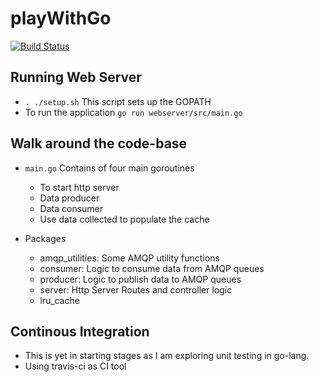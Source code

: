 # playWithGo

[![Build Status](https://travis-ci.org/singhgarima/playWithGo.svg?branch=master)](https://travis-ci.org/singhgarima/playWithGo)

## Running Web Server

* ``. ./setup.sh``
	This script sets up the GOPATH
* To run the application
	``go run webserver/src/main.go``

## Walk around the code-base

* ``main.go`` Contains of four main goroutines
	* To start http server
	* Data producer
	* Data consumer
	* Use data collected to populate the cache

* Packages
	* amqp_utilities: Some AMQP utility functions
	* consumer: Logic to consume data from AMQP queues
	* producer: Logic to publish data to AMQP queues
	* server: Http Server Routes and controller logic
	* lru_cache

## Continous Integration

* This is yet in starting stages as I am exploring unit testing in go-lang.
* Using travis-ci as CI tool
